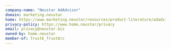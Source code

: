 ```yaml
---
company-name: "Neustar AdAdvisor"
domain: marketing.neustar
home: https://www.marketing.neustar/resources/product-literature/adadvisor-audiences-for-agencies
privacy-policy: https://www.home.neustar/privacy
email: privacy@neustar.biz
owned-by: home.neustar
member-of: TrustE_TrustArc
---
```




